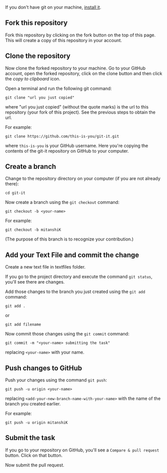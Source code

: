 If you don't have git on your machine, [install it]( https://help.github.com/articles/set-up-git/).

## Fork this repository

Fork this repository by clicking on the fork button on the top of this page.
This will create a copy of this repository in your account.

## Clone the repository

Now clone the forked repository to your machine. Go to your GitHub account, open the forked repository, click on the clone button and then click the *copy to clipboard* icon.

Open a terminal and run the following git command:

```
git clone "url you just copied"
```
where "url you just copied" (without the quote marks) is the url to this repository (your fork of this project). See the previous steps to obtain the url.

For example:
```
git clone https://github.com/this-is-you/git-it.git
```
where `this-is-you` is your GitHub username. Here you're copying the contents of the git-it repository on GitHub to your computer.

## Create a branch

Change to the repository directory on your computer (if you are not already there):

```
cd git-it
```
Now create a branch using the `git checkout` command:
```
git checkout -b <your-name>
```

For example:
```
git checkout -b mitanshiK
```
(The purpose of this branch is to recognize your contribution.)

## Add your Text File and commit the change

Create a new text file in textfiles folder.


If you go to the project directory and execute the command `git status`, you'll see there are changes.


Add those changes to the branch you just created using the `git add` command:

```
git add .
```
or<br/>

```
git add filename

```

Now commit those changes using the `git commit` command:
```
git commit -m "<your-name> submitting the task"
```
replacing `<your-name>` with your name.

## Push changes to GitHub

Push your changes using the command `git push`:
```
git push -u origin <your-name>
```
replacing `<add-your-new-branch-name-with-your-name>` with the name of the branch you created earlier.

For example:
```
git push -u origin mitanshiK
```

## Submit the task

If you go to your repository on GitHub, you'll see a  `Compare & pull request` button. Click on that button.

Now submit the pull request.

